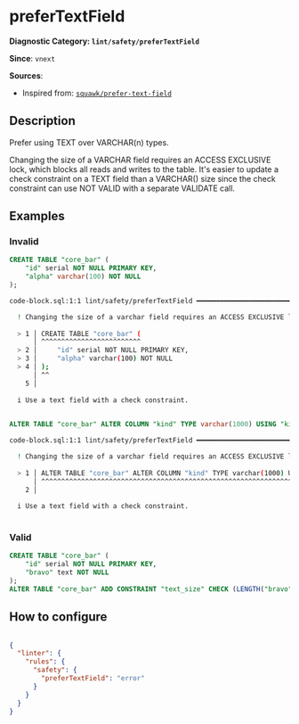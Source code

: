 # preferTextField
**Diagnostic Category: `lint/safety/preferTextField`**

**Since**: `vnext`


**Sources**: 
- Inspired from: <a href="https://squawkhq.com/docs/prefer-text-field" target="_blank"><code>squawk/prefer-text-field</code></a>

## Description
Prefer using TEXT over VARCHAR(n) types.

Changing the size of a VARCHAR field requires an ACCESS EXCLUSIVE lock, which blocks all
reads and writes to the table. It's easier to update a check constraint on a TEXT field
than a VARCHAR() size since the check constraint can use NOT VALID with a separate
VALIDATE call.

## Examples

### Invalid

```sql
CREATE TABLE "core_bar" (
    "id" serial NOT NULL PRIMARY KEY,
    "alpha" varchar(100) NOT NULL
);
```

```sh
code-block.sql:1:1 lint/safety/preferTextField ━━━━━━━━━━━━━━━━━━━━━━━━━━━━━━━━━━━━━━━━━━━━━━━━━━━━━

  ! Changing the size of a varchar field requires an ACCESS EXCLUSIVE lock.
  
  > 1 │ CREATE TABLE "core_bar" (
      │ ^^^^^^^^^^^^^^^^^^^^^^^^^
  > 2 │     "id" serial NOT NULL PRIMARY KEY,
  > 3 │     "alpha" varchar(100) NOT NULL
  > 4 │ );
      │ ^^
    5 │ 
  
  i Use a text field with a check constraint.
  

```

```sql
ALTER TABLE "core_bar" ALTER COLUMN "kind" TYPE varchar(1000) USING "kind"::varchar(1000);
```

```sh
code-block.sql:1:1 lint/safety/preferTextField ━━━━━━━━━━━━━━━━━━━━━━━━━━━━━━━━━━━━━━━━━━━━━━━━━━━━━

  ! Changing the size of a varchar field requires an ACCESS EXCLUSIVE lock.
  
  > 1 │ ALTER TABLE "core_bar" ALTER COLUMN "kind" TYPE varchar(1000) USING "kind"::varchar(1000);
      │ ^^^^^^^^^^^^^^^^^^^^^^^^^^^^^^^^^^^^^^^^^^^^^^^^^^^^^^^^^^^^^^^^^^^^^^^^^^^^^^^^^^^^^^^^^^
    2 │ 
  
  i Use a text field with a check constraint.
  

```

### Valid

```sql
CREATE TABLE "core_bar" (
    "id" serial NOT NULL PRIMARY KEY,
    "bravo" text NOT NULL
);
ALTER TABLE "core_bar" ADD CONSTRAINT "text_size" CHECK (LENGTH("bravo") <= 100);
```

## How to configure
```json

{
  "linter": {
    "rules": {
      "safety": {
        "preferTextField": "error"
      }
    }
  }
}

```
